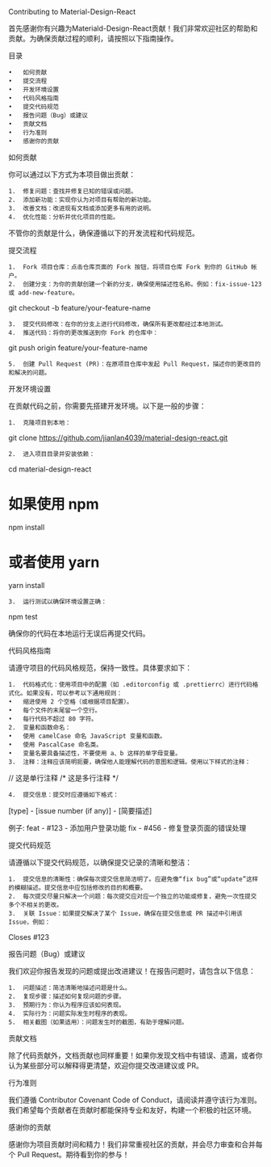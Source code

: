 Contributing to Material-Design-React

首先感谢你有兴趣为Materiald-Design-React贡献！我们非常欢迎社区的帮助和贡献。为确保贡献过程的顺利，请按照以下指南操作。

目录

	•	如何贡献
	•	提交流程
	•	开发环境设置
	•	代码风格指南
	•	提交代码规范
	•	报告问题（Bug）或建议
	•	贡献文档
	•	行为准则
	•	感谢你的贡献

如何贡献

你可以通过以下方式为本项目做出贡献：

	1.	修复问题：查找并修复已知的错误或问题。
	2.	添加新功能：实现你认为对项目有帮助的新功能。
	3.	改善文档：改进现有文档或添加更多有用的说明。
	4.	优化性能：分析并优化项目的性能。

不管你的贡献是什么，确保遵循以下的开发流程和代码规范。

提交流程

	1.	Fork 项目仓库：点击仓库页面的 Fork 按钮，将项目仓库 Fork 到你的 GitHub 帐户。
	2.	创建分支：为你的贡献创建一个新的分支，确保使用描述性名称。例如：fix-issue-123 或 add-new-feature。

git checkout -b feature/your-feature-name


	3.	提交代码修改：在你的分支上进行代码修改，确保所有更改都经过本地测试。
	4.	推送代码：将你的更改推送到你 Fork 的仓库中：

git push origin feature/your-feature-name


	5.	创建 Pull Request (PR)：在原项目仓库中发起 Pull Request，描述你的更改目的和解决的问题。

开发环境设置

在贡献代码之前，你需要先搭建开发环境。以下是一般的步骤：

	1.	克隆项目到本地：

git clone https://github.com/jianlan4039/material-design-react.git


	2.	进入项目目录并安装依赖：

cd material-design-react
# 如果使用 npm
npm install
# 或者使用 yarn
yarn install


	3.	运行测试以确保环境设置正确：

npm test



确保你的代码在本地运行无误后再提交代码。

代码风格指南

请遵守项目的代码风格规范，保持一致性。具体要求如下：

	1.	代码格式化：使用项目中的配置（如 .editorconfig 或 .prettierrc）进行代码格式化。如果没有，可以参考以下通用规则：
	•	缩进使用 2 个空格（或根据项目配置）。
	•	每个文件的末尾留一个空行。
	•	每行代码不超过 80 字符。
	2.	变量和函数命名：
	•	使用 camelCase 命名 JavaScript 变量和函数。
	•	使用 PascalCase 命名类。
	•	变量名要具备描述性，不要使用 a、b 这样的单字母变量。
	3.	注释：注释应该简明扼要，确保他人能理解代码的意图和逻辑。使用以下样式的注释：

// 这是单行注释
/* 这是多行注释 */


	4.	提交信息：提交时应遵循如下格式：

[type] - [issue number (if any)] - [简要描述]

例子:
feat - #123 - 添加用户登录功能
fix - #456 - 修复登录页面的错误处理



提交代码规范

请遵循以下提交代码规范，以确保提交记录的清晰和整洁：

	1.	提交信息的清晰性：确保每次提交信息简洁明了。应避免像“fix bug”或“update”这样的模糊描述。提交信息中应包括修改的目的和概要。
	2.	每次提交尽量只解决一个问题：每次提交应对应一个独立的功能或修复，避免一次性提交多个不相关的更改。
	3.	关联 Issue：如果提交解决了某个 Issue，确保在提交信息或 PR 描述中引用该 Issue，例如：

Closes #123



报告问题（Bug）或建议

我们欢迎你报告发现的问题或提出改进建议！在报告问题时，请包含以下信息：

	1.	问题描述：简洁清晰地描述问题是什么。
	2.	复现步骤：描述如何复现问题的步骤。
	3.	预期行为：你认为程序应该如何表现。
	4.	实际行为：问题实际发生时程序的表现。
	5.	相关截图（如果适用）：问题发生时的截图，有助于理解问题。

贡献文档

除了代码贡献外，文档贡献也同样重要！如果你发现文档中有错误、遗漏，或者你认为某些部分可以解释得更清楚，欢迎你提交改进建议或 PR。

行为准则

我们遵循 Contributor Covenant Code of Conduct，请阅读并遵守该行为准则。我们希望每个贡献者在贡献时都能保持专业和友好，构建一个积极的社区环境。

感谢你的贡献

感谢你为项目贡献时间和精力！我们非常重视社区的贡献，并会尽力审查和合并每个 Pull Request。期待看到你的参与！